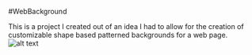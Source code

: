 #WebBackground

This is a project I created out of an idea I had to allow for the creation of customizable shape based patterned backgrounds for a web page.
![alt text](https://github.com/PantheraDigital/WebPageProjects/blob/main/WebBackground/BGPics/Screenshot%20(126).png)
